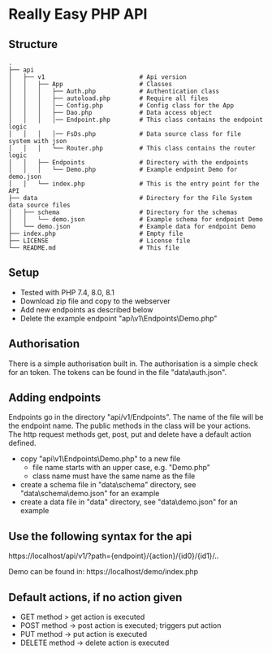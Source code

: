 # Really Easy PHP API

## Structure
    .
    ├── api
    │   ├── v1                          # Api version
    │   │   ├── App                     # Classes
    │   │   │   ├── Auth.php            # Authentication class
    │   │   │   ├── autoload.php        # Require all files
    │   │   │   │── Config.php          # Config class for the App
    │   │   │   ├── Dao.php             # Data access object
    │   │   │   │── Endpoint.php        # This class contains the endpoint logic
    │   │   │   │── FsDs.php            # Data source class for file system with json
    │   │   │   └── Router.php          # This class contains the router logic
    │   │   ├── Endpoints               # Directory with the endpoints
    │   │   │   └── Demo.php            # Example endpoint Demo for demo.json
    │   │   └── index.php               # This is the entry point for the API
    ├── data                            # Directory for the File System data source files
    │   ├── schema                      # Directory for the schemas
    │   │   └── demo.json               # Example schema for endpoint Demo
    │   └── demo.json                   # Example data for endpoint Demo
    ├── index.php                       # Empty file
    ├── LICENSE                         # License file
    └── README.md                       # This file

## Setup

* Tested with PHP 7.4, 8.0, 8.1
* Download zip file and copy to the webserver
* Add new endpoints as described below
* Delete the example endpoint "api\v1\Endpoints\Demo.php"

## Authorisation

There is a simple authorisation built in. 
The authorisation is a simple check for an token. 
The tokens can be found in the file "data\auth.json".

## Adding endpoints

Endpoints go in the directory "api/v1/Endpoints".
The name of the file will be the endpoint name.
The public methods in the class will be your actions.
The http request methods get, post, put and delete have a default action defined.

* copy "api\v1\Endpoints\Demo.php" to a new file
  * file name starts with an upper case, e.g. "Demo.php"
  * class name must have the same name as the file
* create a schema file in "data\schema" directory, see "data\schema\demo.json" for an example
* create a data file in "data" directory, see "data\demo.json" for an example

## Use the following syntax for the api

https://localhost/api/v1/?path={endpoint}/{action}/{id0}/{id1}/..

Demo can be found in: https://localhost/demo/index.php

## Default actions, if no action given

* GET method > get action is executed
* POST method -> post action is executed; triggers put action
* PUT method -> put action is executed
* DELETE method -> delete action is executed
